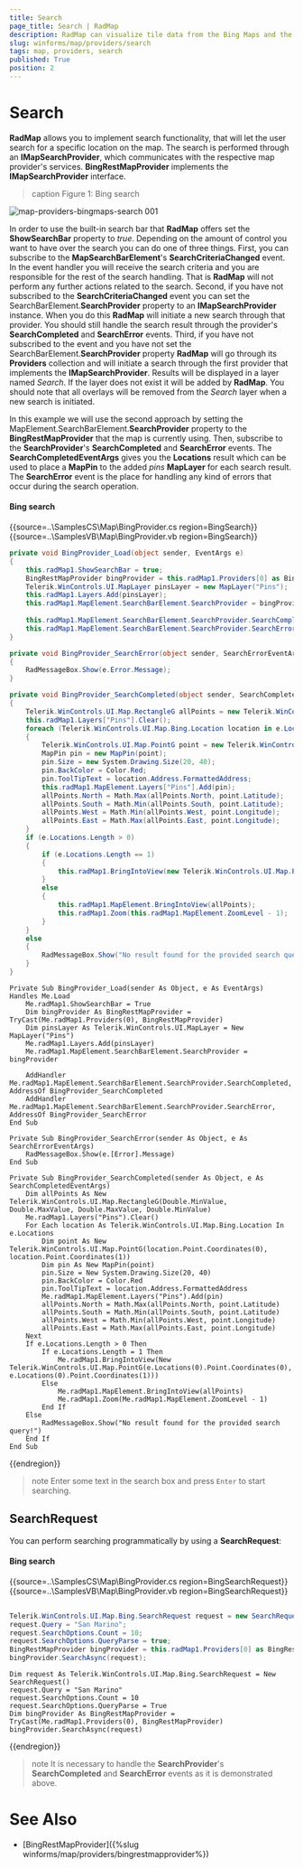 ```yaml
---
title: Search
page_title: Search | RadMap
description: RadMap can visualize tile data from the Bing Maps and the OpenStreetMaps REST services as well as from the local file system.
slug: winforms/map/providers/search
tags: map, providers, search
published: True
position: 2 
---
```


# Search

__RadMap__ allows you to implement search functionality, that will let the user search for a specific location on the map. The search is performed through an __IMapSearchProvider__, which communicates with the respective map provider's services. __BingRestMapProvider__ implements the __IMapSearchProvider__ interface.

>caption Figure 1: Bing search

![map-providers-bingmaps-search 001](images/map-providers-bingmaps-search001.gif)

In order to use the built-in search bar that __RadMap__ offers set the __ShowSearchBar__ property to *true*. Depending on the amount of control you want to have over the search you can do one of three things. First, you can subscribe to the __MapSearchBarElement__'s __SearchCriteriaChanged__ event. In the event handler you will receive the search criteria and you are responsible for the rest of the search handling. That is __RadMap__ will not perform any further actions related to the search. Second, if you have not subscribed to the __SearchCriteriaChanged__ event you can set the SearchBarElement.__SearchProvider__ property to an __IMapSearchProvider__ instance. When you do this __RadMap__ will initiate a new search through that provider. You should still handle the search result through the provider's __SearchCompleted__ and __SearchError__ events. Third, if you have not subscribed to the event and you have not set the SearchBarElement.__SearchProvider__ property __RadMap__ will go through its __Providers__ collection and will initiate a search through the first provider that implements the __IMapSearchProvider__. Results will be displayed in a layer named *Search*. If the layer does not exist it will be added by __RadMap__. You should note that all overlays will be removed from the *Search* layer when a new search is initiated.

In this example we will use the second approach by setting the  MapElement.SearchBarElement.__SearchProvider__ property to the __BingRestMapProvider__ that the map is currently using. Then, subscribe to the __SearchProvider__'s __SearchCompleted__ and __SearchError__ events. The __SearchCompletedEventArgs__ gives you the __Locations__ result which can be used to place a __MapPin__ to the  added *pins* __MapLayer__ for each search result. The __SearchError__ event is the place for handling any kind of errors that occur during the search operation.

#### Bing search

{{source=..\SamplesCS\Map\BingProvider.cs region=BingSearch}} 
{{source=..\SamplesVB\Map\BingProvider.vb region=BingSearch}}

````C#
private void BingProvider_Load(object sender, EventArgs e)
{
    this.radMap1.ShowSearchBar = true;
    BingRestMapProvider bingProvider = this.radMap1.Providers[0] as BingRestMapProvider;
    Telerik.WinControls.UI.MapLayer pinsLayer = new MapLayer("Pins");
    this.radMap1.Layers.Add(pinsLayer);
    this.radMap1.MapElement.SearchBarElement.SearchProvider = bingProvider;
    
    this.radMap1.MapElement.SearchBarElement.SearchProvider.SearchCompleted += BingProvider_SearchCompleted;
    this.radMap1.MapElement.SearchBarElement.SearchProvider.SearchError += BingProvider_SearchError;
}

private void BingProvider_SearchError(object sender, SearchErrorEventArgs e)
{
    RadMessageBox.Show(e.Error.Message);
}

private void BingProvider_SearchCompleted(object sender, SearchCompletedEventArgs e)
{
    Telerik.WinControls.UI.Map.RectangleG allPoints = new Telerik.WinControls.UI.Map.RectangleG(double.MinValue, double.MaxValue, double.MaxValue, double.MinValue);
    this.radMap1.Layers["Pins"].Clear();
    foreach (Telerik.WinControls.UI.Map.Bing.Location location in e.Locations)
    {
        Telerik.WinControls.UI.Map.PointG point = new Telerik.WinControls.UI.Map.PointG(location.Point.Coordinates[0], location.Point.Coordinates[1]);
        MapPin pin = new MapPin(point);
        pin.Size = new System.Drawing.Size(20, 40);
        pin.BackColor = Color.Red;
        pin.ToolTipText = location.Address.FormattedAddress;
        this.radMap1.MapElement.Layers["Pins"].Add(pin);
        allPoints.North = Math.Max(allPoints.North, point.Latitude);
        allPoints.South = Math.Min(allPoints.South, point.Latitude);
        allPoints.West = Math.Min(allPoints.West, point.Longitude);
        allPoints.East = Math.Max(allPoints.East, point.Longitude);
    }
    if (e.Locations.Length > 0)
    {
        if (e.Locations.Length == 1)
        {
            this.radMap1.BringIntoView(new Telerik.WinControls.UI.Map.PointG(e.Locations[0].Point.Coordinates[0], e.Locations[0].Point.Coordinates[1]));
        }
        else
        {
            this.radMap1.MapElement.BringIntoView(allPoints);
            this.radMap1.Zoom(this.radMap1.MapElement.ZoomLevel - 1);
        }
    }
    else
    {
        RadMessageBox.Show("No result found for the provided search query!");
    }
}

````
````VB.NET
Private Sub BingProvider_Load(sender As Object, e As EventArgs) Handles Me.Load
    Me.radMap1.ShowSearchBar = True
    Dim bingProvider As BingRestMapProvider = TryCast(Me.radMap1.Providers(0), BingRestMapProvider)
    Dim pinsLayer As Telerik.WinControls.UI.MapLayer = New MapLayer("Pins")
    Me.radMap1.Layers.Add(pinsLayer)
    Me.radMap1.MapElement.SearchBarElement.SearchProvider = bingProvider

    AddHandler Me.radMap1.MapElement.SearchBarElement.SearchProvider.SearchCompleted, AddressOf BingProvider_SearchCompleted
    AddHandler Me.radMap1.MapElement.SearchBarElement.SearchProvider.SearchError, AddressOf BingProvider_SearchError
End Sub

Private Sub BingProvider_SearchError(sender As Object, e As SearchErrorEventArgs)
    RadMessageBox.Show(e.[Error].Message)
End Sub

Private Sub BingProvider_SearchCompleted(sender As Object, e As SearchCompletedEventArgs)
    Dim allPoints As New Telerik.WinControls.UI.Map.RectangleG(Double.MinValue, Double.MaxValue, Double.MaxValue, Double.MinValue)
    Me.radMap1.Layers("Pins").Clear()
    For Each location As Telerik.WinControls.UI.Map.Bing.Location In e.Locations
        Dim point As New Telerik.WinControls.UI.Map.PointG(location.Point.Coordinates(0), location.Point.Coordinates(1))
        Dim pin As New MapPin(point)
        pin.Size = New System.Drawing.Size(20, 40)
        pin.BackColor = Color.Red
        pin.ToolTipText = location.Address.FormattedAddress
        Me.radMap1.MapElement.Layers("Pins").Add(pin)
        allPoints.North = Math.Max(allPoints.North, point.Latitude)
        allPoints.South = Math.Min(allPoints.South, point.Latitude)
        allPoints.West = Math.Min(allPoints.West, point.Longitude)
        allPoints.East = Math.Max(allPoints.East, point.Longitude)
    Next
    If e.Locations.Length > 0 Then
        If e.Locations.Length = 1 Then
            Me.radMap1.BringIntoView(New Telerik.WinControls.UI.Map.PointG(e.Locations(0).Point.Coordinates(0), e.Locations(0).Point.Coordinates(1)))
        Else
            Me.radMap1.MapElement.BringIntoView(allPoints)
            Me.radMap1.Zoom(Me.radMap1.MapElement.ZoomLevel - 1)
        End If
    Else
        RadMessageBox.Show("No result found for the provided search query!")
    End If
End Sub

````

{{endregion}} 

>note Enter some text in the search box and press `Enter` to start searching.

## SearchRequest

You can perform searching programmatically by using a __SearchRequest__:

#### Bing search

{{source=..\SamplesCS\Map\BingProvider.cs region=BingSearchRequest}} 
{{source=..\SamplesVB\Map\BingProvider.vb region=BingSearchRequest}}

````C#
            
Telerik.WinControls.UI.Map.Bing.SearchRequest request = new SearchRequest();
request.Query = "San Marino";
request.SearchOptions.Count = 10;
request.SearchOptions.QueryParse = true;
BingRestMapProvider bingProvider = this.radMap1.Providers[0] as BingRestMapProvider;
bingProvider.SearchAsync(request);

````
````VB.NET
Dim request As Telerik.WinControls.UI.Map.Bing.SearchRequest = New SearchRequest()
request.Query = "San Marino"
request.SearchOptions.Count = 10
request.SearchOptions.QueryParse = True
Dim bingProvider As BingRestMapProvider = TryCast(Me.radMap1.Providers(0), BingRestMapProvider)
bingProvider.SearchAsync(request)

````

{{endregion}} 

>note It is necessary to handle the __SearchProvider__'s __SearchCompleted__ and __SearchError__ events as it is demonstrated above.

# See Also
* [BingRestMapProvider]({%slug winforms/map/providers/bingrestmapprovider%})

